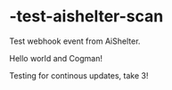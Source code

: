 # -test-aishelter-scan

Test webhook event from AiShelter.

Hello world and Cogman!

Testing for continous updates, take 3!
